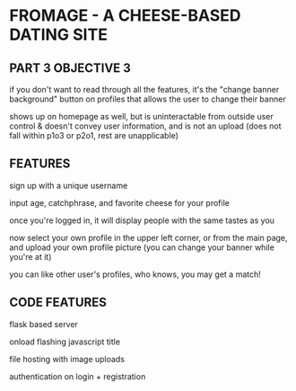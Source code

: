 # FROMAGE - A CHEESE-BASED DATING SITE
## PART 3 OBJECTIVE 3
if you don't want to read through all the features, it's the "change banner background" button on profiles that allows the user to change their banner

shows up on homepage as well, but is uninteractable from outside user control & doesn't convey user information, and is not an upload (does not fall within p1o3 or p2o1, rest are unapplicable)

## FEATURES

sign up with a unique username 

input age, catchphrase, and favorite cheese for your profile

once you're logged in, it will display people with the same tastes as you

now select your own profile in the upper left corner, or from the main page, and upload your own profile picture (you can change your banner while you're at it)

you can like other user's profiles, who knows, you may get a match!

## CODE FEATURES

flask based server 

onload flashing javascript title

file hosting with image uploads

authentication on login + registration





  
